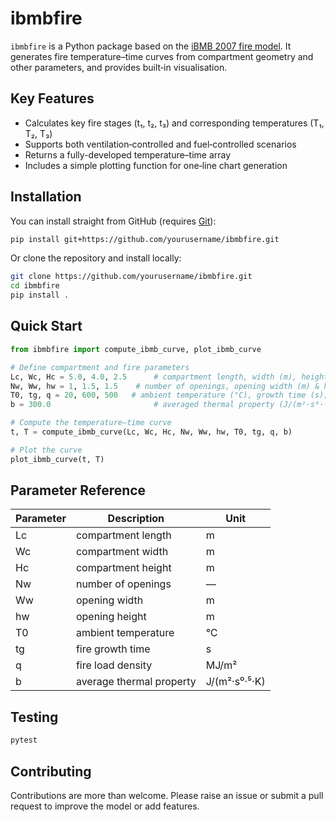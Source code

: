 # ibmbfire

`ibmbfire` is a Python package based on the [iBMB 2007 fire model](https://www.sciencedirect.com/science/article/pii/S0379711206000993). It generates fire temperature–time curves from compartment geometry and other parameters, and provides built‑in visualisation.

## Key Features

- Calculates key fire stages (t₁, t₂, t₃) and corresponding temperatures (T₁, T₂, T₃)
- Supports both ventilation‑controlled and fuel‑controlled scenarios
- Returns a fully-developed temperature–time array
- Includes a simple plotting function for one‑line chart generation

## Installation

You can install straight from GitHub (requires [Git](https://git-scm.com/)):

```bash
pip install git+https://github.com/yourusername/ibmbfire.git
```
Or clone the repository and install locally:

```bash
git clone https://github.com/yourusername/ibmbfire.git
cd ibmbfire
pip install .
```

## Quick Start
```python
from ibmbfire import compute_ibmb_curve, plot_ibmb_curve

# Define compartment and fire parameters
Lc, Wc, Hc = 5.0, 4.0, 2.5      # compartment length, width (m), height (m)
Nw, Ww, hw = 1, 1.5, 1.5    # number of openings, opening width (m) & height (m)
T0, tg, q = 20, 600, 500   # ambient temperature (°C), growth time (s), fire load density (MJ/m²)
b = 300.0                       # averaged thermal property (J/(m²·s⁰·⁵·K))

# Compute the temperature–time curve
t, T = compute_ibmb_curve(Lc, Wc, Hc, Nw, Ww, hw, T0, tg, q, b)

# Plot the curve
plot_ibmb_curve(t, T)
```

## Parameter Reference
| Parameter | Description              | Unit          |
| --------- | ------------------------ | ------------- |
| Lc        | compartment length       | m             |
| Wc        | compartment width        | m             |
| Hc        | compartment height       | m             |
| Nw        | number of openings       | —             |
| Ww        | opening width            | m             |
| hw        | opening height           | m             |
| T0        | ambient temperature      | °C            |
| tg        | fire growth time         | s             |
| q         | fire load density        | MJ/m²         |
| b         | average thermal property | J/(m²·s⁰·⁵·K) |

## Testing
``` bash
pytest
```

## Contributing
Contributions are more than welcome. Please raise an issue or submit a pull request to improve the model or add features.
